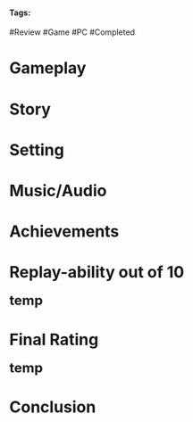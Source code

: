 #### Tags:

#Review #Game #PC #Completed

# Gameplay

# Story

# Setting

# Music/Audio

# Achievements

# Replay-ability out of 10

<font size = 5><b>temp</b></font>

# Final Rating

<font size = 5><b>temp</b></font>

# Conclusion
